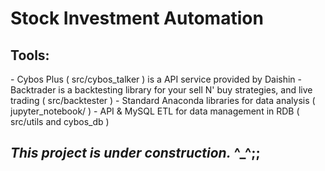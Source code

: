 <h1>Stock Investment Automation</h1>

<h2>Tools:</h2>
- Cybos Plus ( src/cybos_talker ) is a API service provided by Daishin 
- Backtrader is a backtesting library for your sell N' buy strategies, and live trading ( src/backtester )
- Standard Anaconda libraries for data analysis ( jupyter_notebook/ )
- API & MySQL ETL for data management in RDB ( src/utils and cybos_db )

<h2><i>This project is under construction.</i> ^_^;;</h2>